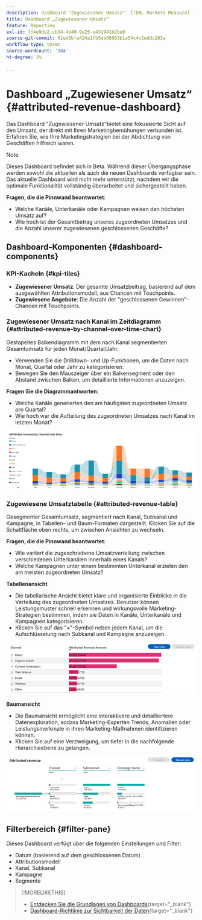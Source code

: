 ```yaml
---
description: Dashboard "Zugewiesener Umsatz"- [!DNL Marketo Measure] - Produkt
title: Dashboard „Zugewiesener Umsatz“
feature: Reporting
exl-id: ff4e9de2-cb34-4b40-9e25-e431941b2be0
source-git-commit: 01ed0bfa424a1fb5eb68983b1a54c4c5eddc163a
workflow-type: tm+mt
source-wordcount: '384'
ht-degree: 3%

---
```


# Dashboard „Zugewiesener Umsatz“ {#attributed-revenue-dashboard}

Das Dashboard &quot;Zugewiesener Umsatz&quot;bietet eine fokussierte Sicht auf den Umsatz, der direkt mit Ihren Marketingbemühungen verbunden ist. Erfahren Sie, wie Ihre Marketingstrategien bei der Abdichtung von Geschäften hilfreich waren.

>[!NOTE]
>
>Dieses Dashboard befindet sich in Beta. Während dieser Übergangsphase werden sowohl die aktuellen als auch die neuen Dashboards verfügbar sein. Das aktuelle Dashboard wird nicht mehr unterstützt, nachdem wir die optimale Funktionalität vollständig überarbeitet und sichergestellt haben.

**Fragen, die die Pinnwand beantwortet**:

* Welche Kanäle, Unterkanäle oder Kampagnen weisen den höchsten Umsatz auf?
* Wie hoch ist der Gesamtbetrag unseres zugeordneten Umsatzes und die Anzahl unserer zugewiesenen geschlossenen Geschäfte?

## Dashboard-Komponenten {#dashboard-components}

### KPI-Kacheln {#kpi-tiles}

* **Zugewiesener Umsatz**: Der gesamte Umsatzbeitrag, basierend auf dem ausgewählten Attributionsmodell, aus Chancen mit Touchpoints.
* **Zugewiesene Angebote**: Die Anzahl der &quot;geschlossenen Gewinnen&quot;-Chancen mit Touchpoints.

### Zugewiesener Umsatz nach Kanal im Zeitdiagramm {#attributed-revenue-by-channel-over-time-chart}

Gestapeltes Balkendiagramm mit dem nach Kanal segmentierten Gesamtumsatz für jeden Monat/Quartal/Jahr.

* Verwenden Sie die Drilldown- und Up-Funktionen, um die Daten nach Monat, Quartal oder Jahr zu kategorisieren.
* Bewegen Sie den Mauszeiger über ein Balkensegment oder den Abstand zwischen Balken, um detaillierte Informationen anzuzeigen.

**Fragen Sie die Diagrammantworten**:

* Welche Kanäle generierten den am häufigsten zugeordneten Umsatz pro Quartal?
* Wie hoch war die Aufteilung des zugeordneten Umsatzes nach Kanal im letzten Monat?

![](assets/attributed-revenue-dashboard-1.png)

### Zugewiesene Umsatztabelle {#attributed-revenue-table}

Gesegmenter Gesamtumsatz, segmentiert nach Kanal, Subkanal und Kampagne, in Tabellen- und Baum-Formaten dargestellt. Klicken Sie auf die Schaltfläche oben rechts, um zwischen Ansichten zu wechseln.

**Fragen, die die Pinnwand beantwortet**:

* Wie variiert die zugeschriebene Umsatzverteilung zwischen verschiedenen Unterkanälen innerhalb eines Kanals?
* Welche Kampagnen unter einem bestimmten Unterkanal erzielen den am meisten zugeordneten Umsatz?

**Tabellenansicht**

* Die tabellarische Ansicht bietet klare und organisierte Einblicke in die Verteilung des zugeordneten Umsatzes. Benutzer können Leistungsmuster schnell erkennen und wirkungsvolle Marketing-Strategien bestimmen, indem sie Daten in Kanäle, Unterkanäle und Kampagnen kategorisieren.
* Klicken Sie auf das &quot;+&quot;-Symbol neben jedem Kanal, um die Aufschlüsselung nach Subkanal und Kampagne anzuzeigen.

![](assets/attributed-revenue-dashboard-2.png)

**Baumansicht**

* Die Baumansicht ermöglicht eine interaktivere und detailliertere Datenexploration, sodass Marketing-Experten Trends, Anomalien oder Leistungsmerkmale in ihren Marketing-Maßnahmen identifizieren können.
* Klicken Sie auf eine Verzweigung, um tiefer in die nachfolgende Hierarchieebene zu gelangen.

![](assets/attributed-revenue-dashboard-3.png)

## Filterbereich {#filter-pane}

Dieses Dashboard verfügt über die folgenden Einstellungen und Filter:

* Datum (basierend auf dem geschlossenen Datum)
* Attributionsmodell
* Kanal, Subkanal
* Kampagne
* Segmente

>[!MORELIKETHIS]
>
>* [Entdecken Sie die Grundlagen von Dashboards](/help/marketo-measure-discover-ui/dashboards/discover-dashboard-basics.md){target="_blank"}
>* [Dashboard-Richtlinie zur Sichtbarkeit der Daten](/help/marketo-measure-discover-ui/dashboards/dashboard-data-visibility-policy.md){target="_blank"}

